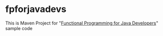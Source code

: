 fpforjavadevs
=============

This is Maven Project for "[Functional Programming for Java Developers](http://shop.oreilly.com/product/0636920021667.do)" sample code
